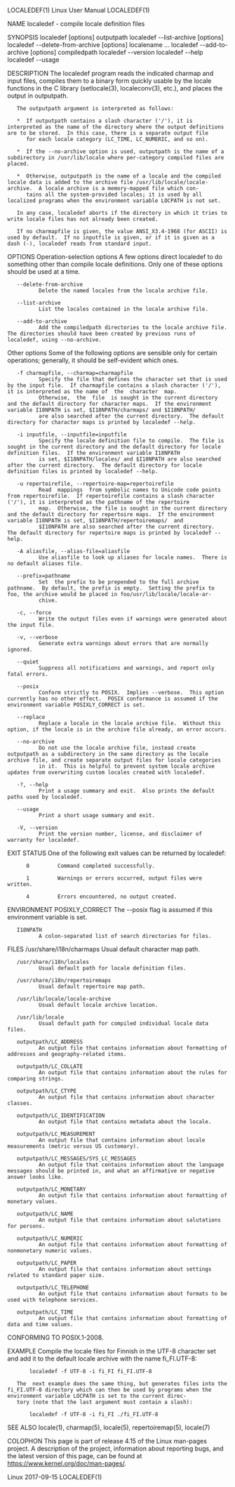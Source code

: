 LOCALEDEF(1)                                                                               Linux User Manual                                                                              LOCALEDEF(1)

NAME
       localedef - compile locale definition files

SYNOPSIS
       localedef [options] outputpath
       localedef --list-archive [options]
       localedef --delete-from-archive [options] localename ...
       localedef --add-to-archive [options] compiledpath
       localedef --version
       localedef --help
       localedef --usage

DESCRIPTION
       The  localedef program reads the indicated charmap and input files, compiles them to a binary form quickly usable by the locale functions in the C library (setlocale(3), localeconv(3), etc.),
       and places the output in outputpath.

       The outputpath argument is interpreted as follows:

       *  If outputpath contains a slash character ('/'), it is interpreted as the name of the directory where the output definitions are to be stored.  In this case, there is a separate output file
          for each locale category (LC_TIME, LC_NUMERIC, and so on).

       *  If the --no-archive option is used, outputpath is the name of a subdirectory in /usr/lib/locale where per-category compiled files are placed.

       *  Otherwise, outputpath is the name of a locale and the compiled locale data is added to the archive file /usr/lib/locale/locale-archive.  A locale archive is a memory-mapped file which con‐
          tains all the system-provided locales; it is used by all localized programs when the environment variable LOCPATH is not set.

       In any case, localedef aborts if the directory in which it tries to write locale files has not already been created.

       If no charmapfile is given, the value ANSI_X3.4-1968 (for ASCII) is used by default.  If no inputfile is given, or if it is given as a dash (-), localedef reads from standard input.

OPTIONS
   Operation-selection options
       A few options direct localedef to do something other than compile locale definitions.  Only one of these options should be used at a time.

       --delete-from-archive
              Delete the named locales from the locale archive file.

       --list-archive
              List the locales contained in the locale archive file.

       --add-to-archive
              Add the compiledpath directories to the locale archive file.  The directories should have been created by previous runs of localedef, using --no-archive.

   Other options
       Some of the following options are sensible only for certain operations; generally, it should be self-evident which ones.

       -f charmapfile, --charmap=charmapfile
              Specify the file that defines the character set that is used by the input file.  If charmapfile contains a slash character ('/'), it is interpreted as the name of  the  character  map.
              Otherwise,  the  file  is sought in the current directory and the default directory for character maps.  If the environment variable I18NPATH is set, $I18NPATH/charmaps/ and $I18NPATH/
              are also searched after the current directory.  The default directory for character maps is printed by localedef --help.

       -i inputfile, --inputfile=inputfile
              Specify the locale definition file to compile.  The file is sought in the current directory and the default directory for locale definition files.  If the environment variable I18NPATH
              is set, $I18NPATH/locales/ and $I18NPATH are also searched after the current directory.  The default directory for locale definition files is printed by localedef --help.

       -u repertoirefile, --repertoire-map=repertoirefile
              Read  mappings  from symbolic names to Unicode code points from repertoirefile.  If repertoirefile contains a slash character ('/'), it is interpreted as the pathname of the repertoire
              map.  Otherwise, the file is sought in the current directory and the default directory for repertoire maps.  If the environment variable I18NPATH is set, $I18NPATH/repertoiremaps/  and
              $I18NPATH are also searched after the current directory.  The default directory for repertoire maps is printed by localedef --help.

       -A aliasfile, --alias-file=aliasfile
              Use aliasfile to look up aliases for locale names.  There is no default aliases file.

       --prefix=pathname
              Set  the prefix to be prepended to the full archive pathname.  By default, the prefix is empty.  Setting the prefix to foo, the archive would be placed in foo/usr/lib/locale/locale-ar‐
              chive.

       -c, --force
              Write the output files even if warnings were generated about the input file.

       -v, --verbose
              Generate extra warnings about errors that are normally ignored.

       --quiet
              Suppress all notifications and warnings, and report only fatal errors.

       --posix
              Conform strictly to POSIX.  Implies --verbose.  This option currently has no other effect.  POSIX conformance is assumed if the environment variable POSIXLY_CORRECT is set.

       --replace
              Replace a locale in the locale archive file.  Without this option, if the locale is in the archive file already, an error occurs.

       --no-archive
              Do not use the locale archive file, instead create outputpath as a subdirectory in the same directory as the locale archive file, and create separate output files for locale categories
              in it.  This is helpful to prevent system locale archive updates from overwriting custom locales created with localedef.

       -?, --help
              Print a usage summary and exit.  Also prints the default paths used by localedef.

       --usage
              Print a short usage summary and exit.

       -V, --version
              Print the version number, license, and disclaimer of warranty for localedef.

EXIT STATUS
       One of the following exit values can be returned by localedef:

          0         Command completed successfully.

          1         Warnings or errors occurred, output files were written.

          4         Errors encountered, no output created.

ENVIRONMENT
       POSIXLY_CORRECT
              The --posix flag is assumed if this environment variable is set.

       I18NPATH
              A colon-separated list of search directories for files.

FILES
       /usr/share/i18n/charmaps
              Usual default character map path.

       /usr/share/i18n/locales
              Usual default path for locale definition files.

       /usr/share/i18n/repertoiremaps
              Usual default repertoire map path.

       /usr/lib/locale/locale-archive
              Usual default locale archive location.

       /usr/lib/locale
              Usual default path for compiled individual locale data files.

       outputpath/LC_ADDRESS
              An output file that contains information about formatting of addresses and geography-related items.

       outputpath/LC_COLLATE
              An output file that contains information about the rules for comparing strings.

       outputpath/LC_CTYPE
              An output file that contains information about character classes.

       outputpath/LC_IDENTIFICATION
              An output file that contains metadata about the locale.

       outputpath/LC_MEASUREMENT
              An output file that contains information about locale measurements (metric versus US customary).

       outputpath/LC_MESSAGES/SYS_LC_MESSAGES
              An output file that contains information about the language messages should be printed in, and what an affirmative or negative answer looks like.

       outputpath/LC_MONETARY
              An output file that contains information about formatting of monetary values.

       outputpath/LC_NAME
              An output file that contains information about salutations for persons.

       outputpath/LC_NUMERIC
              An output file that contains information about formatting of nonmonetary numeric values.

       outputpath/LC_PAPER
              An output file that contains information about settings related to standard paper size.

       outputpath/LC_TELEPHONE
              An output file that contains information about formats to be used with telephone services.

       outputpath/LC_TIME
              An output file that contains information about formatting of data and time values.

CONFORMING TO
       POSIX.1-2008.

EXAMPLE
       Compile the locale files for Finnish in the UTF-8 character set and add it to the default locale archive with the name fi_FI.UTF-8:

           localedef -f UTF-8 -i fi_FI fi_FI.UTF-8

       The  next example does the same thing, but generates files into the fi_FI.UTF-8 directory which can then be used by programs when the environment variable LOCPATH is set to the current direc‐
       tory (note that the last argument must contain a slash):

           localedef -f UTF-8 -i fi_FI ./fi_FI.UTF-8

SEE ALSO
       locale(1), charmap(5), locale(5), repertoiremap(5), locale(7)

COLOPHON
       This page is part of release 4.15 of the Linux man-pages project.  A description of the project, information about reporting bugs, and the latest  version  of  this  page,  can  be  found  at
       https://www.kernel.org/doc/man-pages/.

Linux                                                                                         2017-09-15                                                                                  LOCALEDEF(1)

